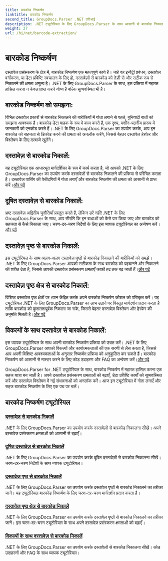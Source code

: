 ```yaml
---
title: बारकोड निष्कर्षण
linktitle: बारकोड निष्कर्षण
second_title: GroupDocs.Parser .NET एपीआई
description: .NET ट्यूटोरियल के लिए GroupDocs.Parser के साथ आसानी से बारकोड निकालना सीखें। अब अपने दस्तावेज़ प्रसंस्करण क्षमताओं को बढ़ाएँ!
weight: 27
url: /hi/net/barcode-extraction/
---
```


# बारकोड निष्कर्षण


दस्तावेज़ प्रसंस्करण के क्षेत्र में, बारकोड निष्कर्षण एक महत्वपूर्ण कार्य है। चाहे वह इन्वेंट्री प्रबंधन, दस्तावेज़ वर्गीकरण, या डेटा प्रविष्टि स्वचालन के लिए हो, दस्तावेज़ों से बारकोड को तेज़ी से और सटीक रूप से निकालने की क्षमता अमूल्य है। .NET के लिए GroupDocs.Parser के साथ, इस प्रक्रिया में महारत हासिल करना न केवल प्राप्त करने योग्य है बल्कि सुव्यवस्थित भी है।

## बारकोड निष्कर्षण को समझना:

विभिन्न दस्तावेज़ प्रकारों से बारकोड निकालने की बारीकियों में गोता लगाने से पहले, बुनियादी बातों को समझना आवश्यक है। बारकोड डेटा वाहक के रूप में काम करते हैं, एक दृश्य, मशीन-पठनीय प्रारूप में जानकारी को एनकोड करते हैं। .NET के लिए GroupDocs.Parser का उपयोग करके, आप इन बारकोड को सहजता से डिकोड करने की क्षमता को अनलॉक करेंगे, जिससे बेहतर दस्तावेज़ हेरफेर और विश्लेषण के लिए दरवाजे खुलेंगे।

## दस्तावेज़ से बारकोड निकालें:
 यह ट्यूटोरियल एक आधारभूत मार्गदर्शिका के रूप में कार्य करता है, जो आपको .NET के लिए GroupDocs.Parser का उपयोग करके दस्तावेज़ों से बारकोड निकालने की प्रक्रिया से परिचित कराता है। दस्तावेज़ पार्सिंग की पेचीदगियों में गोता लगाएँ और बारकोड निष्कर्षण की क्षमता को आसानी से प्राप्त करें।[और पढ़ें](./extract-barcodes-from-document/)

## दूषित दस्तावेज़ से बारकोड निकालें:
भ्रष्ट दस्तावेज़ अद्वितीय चुनौतियाँ प्रस्तुत करते हैं, लेकिन डरें नहीं! .NET के लिए GroupDocs.Parser के साथ, आप सीखेंगे कि इन बाधाओं को कैसे पार किया जाए और बारकोड को सहजता से कैसे निकाला जाए। चरण-दर-चरण निर्देशों के लिए इस व्यापक ट्यूटोरियल का अन्वेषण करें।[और पढ़ें](./extract-barcodes-from-corrupted-document/)

## दस्तावेज़ पृष्ठ से बारकोड निकालें:
 इस ट्यूटोरियल के साथ अलग-अलग दस्तावेज़ पृष्ठों से बारकोड निकालने की बारीकियों को समझें। .NET के लिए GroupDocs.Parser आपको सटीकता के साथ बारकोड को पहचानने और निकालने की शक्ति देता है, जिससे आपकी दस्तावेज़ प्रसंस्करण क्षमताएँ काफ़ी हद तक बढ़ जाती हैं।[और पढ़ें](./extract-barcodes-from-document-page/)

## दस्तावेज़ पृष्ठ क्षेत्र से बारकोड निकालें:
 विशिष्ट दस्तावेज़ पृष्ठ क्षेत्रों पर ध्यान केंद्रित करके अपने बारकोड निष्कर्षण कौशल को परिष्कृत करें। यह ट्यूटोरियल .NET के लिए GroupDocs.Parser का लाभ उठाने पर विस्तृत मार्गदर्शन प्रदान करता है ताकि बारकोड को कुशलतापूर्वक निकाला जा सके, जिससे बेहतर दस्तावेज़ विश्लेषण और हेरफेर की अनुमति मिलती है।[और पढ़ें](./extract-barcodes-from-document-page-area/)

## विकल्पों के साथ दस्तावेज़ से बारकोड निकालें:
इस व्यापक ट्यूटोरियल के साथ अपनी बारकोड निष्कर्षण प्रक्रिया को उन्नत करें। .NET के लिए GroupDocs.Parser आपको विकल्पों और कार्यात्मकताओं की एक सरणी से लैस करता है, जिससे आप अपनी विशिष्ट आवश्यकताओं के अनुसार निष्कर्षण प्रक्रिया को अनुकूलित कर सकते हैं। बारकोड निष्कर्षण को आसानी से मास्टर करने के लिए कोड उदाहरण और FAQ का अन्वेषण करें।[और पढ़ें](./extract-barcodes-from-document-with-options/)

GroupDocs.Parser for .NET ट्यूटोरियल के साथ, बारकोड निष्कर्षण में महारत हासिल करना एक सहज यात्रा बन जाती है। अपने दस्तावेज़ प्रसंस्करण क्षमताओं को बढ़ाएँ, डेटा प्रविष्टि कार्यों को सुव्यवस्थित करें और दस्तावेज़ विश्लेषण में नई संभावनाओं को अनलॉक करें। आज इन ट्यूटोरियल में गोता लगाएँ और सहज बारकोड निष्कर्षण के लिए एक पथ पर चलें।
## बारकोड निष्कर्षण ट्यूटोरियल
### [दस्तावेज़ से बारकोड निकालें](./extract-barcodes-from-document/)
.NET के लिए GroupDocs.Parser का उपयोग करके दस्तावेज़ों से बारकोड निकालना सीखें। अपने दस्तावेज़ प्रसंस्करण क्षमताओं को आसानी से बढ़ाएँ।
### [दूषित दस्तावेज़ से बारकोड निकालें](./extract-barcodes-from-corrupted-document/)
.NET के लिए GroupDocs.Parser का उपयोग करके दूषित दस्तावेज़ों से बारकोड निकालना सीखें। चरण-दर-चरण निर्देशों के साथ व्यापक ट्यूटोरियल।
### [दस्तावेज़ पृष्ठ से बारकोड निकालें](./extract-barcodes-from-document-page/)
.NET के लिए GroupDocs.Parser का उपयोग करके दस्तावेज़ पृष्ठों से बारकोड निकालने का तरीका जानें। यह ट्यूटोरियल बारकोड निष्कर्षण के लिए चरण-दर-चरण मार्गदर्शन प्रदान करता है।
### [दस्तावेज़ पृष्ठ क्षेत्र से बारकोड निकालें](./extract-barcodes-from-document-page-area/)
.NET के लिए GroupDocs.Parser का उपयोग करके दस्तावेज़ पृष्ठों से बारकोड निकालने का तरीका जानें। इस चरण-दर-चरण ट्यूटोरियल के साथ अपने दस्तावेज़ प्रसंस्करण क्षमताओं को बढ़ाएँ।
### [विकल्पों के साथ दस्तावेज़ से बारकोड निकालें](./extract-barcodes-from-document-with-options/)
.NET के लिए GroupDocs.Parser का उपयोग करके दस्तावेज़ों से बारकोड निकालना सीखें। कोड उदाहरणों और FAQ के साथ व्यापक ट्यूटोरियल।